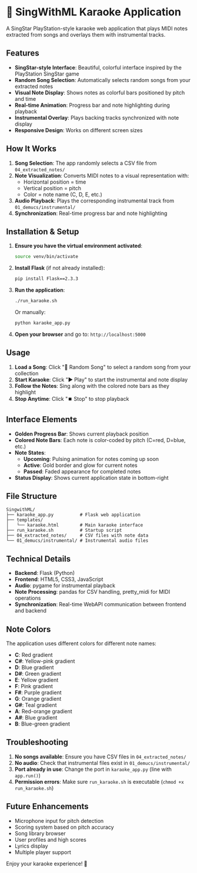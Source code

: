 # 🎤 SingWithML Karaoke Application

A SingStar PlayStation-style karaoke web application that plays MIDI notes extracted from songs and overlays them with instrumental tracks.

## Features

- **SingStar-style Interface**: Beautiful, colorful interface inspired by the PlayStation SingStar game
- **Random Song Selection**: Automatically selects random songs from your extracted notes
- **Visual Note Display**: Shows notes as colorful bars positioned by pitch and time
- **Real-time Animation**: Progress bar and note highlighting during playback
- **Instrumental Overlay**: Plays backing tracks synchronized with note display
- **Responsive Design**: Works on different screen sizes

## How It Works

1. **Song Selection**: The app randomly selects a CSV file from `04_extracted_notes/`
2. **Note Visualization**: Converts MIDI notes to a visual representation with:
   - Horizontal position = time
   - Vertical position = pitch
   - Color = note name (C, D, E, etc.)
3. **Audio Playback**: Plays the corresponding instrumental track from `01_demucs/instrumental/`
4. **Synchronization**: Real-time progress bar and note highlighting

## Installation & Setup

1. **Ensure you have the virtual environment activated**:
   ```bash
   source venv/bin/activate
   ```

2. **Install Flask** (if not already installed):
   ```bash
   pip install Flask==2.3.3
   ```

3. **Run the application**:
   ```bash
   ./run_karaoke.sh
   ```
   
   Or manually:
   ```bash
   python karaoke_app.py
   ```

4. **Open your browser** and go to: `http://localhost:5000`

## Usage

1. **Load a Song**: Click "🎲 Random Song" to select a random song from your collection
2. **Start Karaoke**: Click "▶️ Play" to start the instrumental and note display
3. **Follow the Notes**: Sing along with the colored note bars as they highlight
4. **Stop Anytime**: Click "⏹️ Stop" to stop playback

## Interface Elements

- **Golden Progress Bar**: Shows current playback position
- **Colored Note Bars**: Each note is color-coded by pitch (C=red, D=blue, etc.)
- **Note States**:
  - **Upcoming**: Pulsing animation for notes coming up soon
  - **Active**: Gold border and glow for current notes
  - **Passed**: Faded appearance for completed notes
- **Status Display**: Shows current application state in bottom-right

## File Structure

```
SingwithML/
├── karaoke_app.py          # Flask web application
├── templates/
│   └── karaoke.html        # Main karaoke interface
├── run_karaoke.sh          # Startup script
├── 04_extracted_notes/     # CSV files with note data
└── 01_demucs/instrumental/ # Instrumental audio files
```

## Technical Details

- **Backend**: Flask (Python)
- **Frontend**: HTML5, CSS3, JavaScript
- **Audio**: pygame for instrumental playback
- **Note Processing**: pandas for CSV handling, pretty_midi for MIDI operations
- **Synchronization**: Real-time WebAPI communication between frontend and backend

## Note Colors

The application uses different colors for different note names:
- **C**: Red gradient
- **C#**: Yellow-pink gradient  
- **D**: Blue gradient
- **D#**: Green gradient
- **E**: Yellow gradient
- **F**: Pink gradient
- **F#**: Purple gradient
- **G**: Orange gradient
- **G#**: Teal gradient
- **A**: Red-orange gradient
- **A#**: Blue gradient
- **B**: Blue-green gradient

## Troubleshooting

1. **No songs available**: Ensure you have CSV files in `04_extracted_notes/`
2. **No audio**: Check that instrumental files exist in `01_demucs/instrumental/`
3. **Port already in use**: Change the port in `karaoke_app.py` (line with `app.run()`)
4. **Permission errors**: Make sure `run_karaoke.sh` is executable (`chmod +x run_karaoke.sh`)

## Future Enhancements

- Microphone input for pitch detection
- Scoring system based on pitch accuracy
- Song library browser
- User profiles and high scores
- Lyrics display
- Multiple player support

Enjoy your karaoke experience! 🎵 